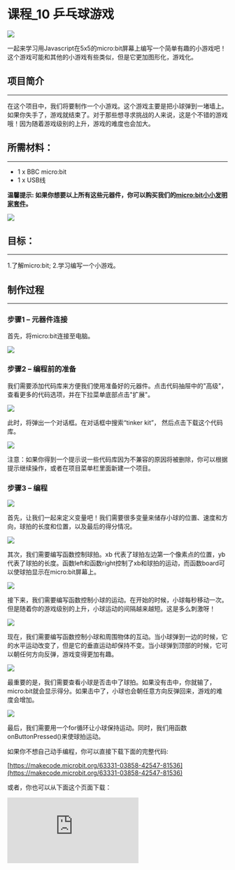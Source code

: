 ﻿# 课程_10 乒乓球游戏

![](https://wiki-media-ef.oss-cn-hongkong.aliyuncs.com/docs/microbit/getting-started/microbit-tinker-kit/images/ngNx9A3.jpg)

一起来学习用Javascript在5x5的micro:bit屏幕上编写一个简单有趣的小游戏吧！这个游戏可能和其他的小游戏有些类似，但是它更加图形化，游戏化。


## 项目简介
---

在这个项目中，我们将要制作一个小游戏。这个游戏主要是把小球弹到一堵墙上。如果你失手了，游戏就结束了。对于那些想寻求挑战的人来说，这是个不错的游戏哦！因为随着游戏级别的上升，游戏的难度也会加大。


## 所需材料：
---

- 1 x BBC micro:bit
- 1 x USB线

**温馨提示: 如果你想要以上所有这些元器件，你可以购买我们的[micro:bit小小发明家套件](https://item.taobao.com/item.htm?spm=a230r.7195193.1997079397.9.z3IMPf&id=564707672256&abbucket=5)。**

![](https://wiki-media-ef.oss-cn-hongkong.aliyuncs.com/docs/microbit/getting-started/microbit-tinker-kit/images/quhpGUa.jpg)


## 目标：
---

1.了解micro:bit;
2.学习编写一个小游戏。


## 制作过程
---

### 步骤1 – 元器件连接

首先，将micro:bit连接至电脑。

![](https://wiki-media-ef.oss-cn-hongkong.aliyuncs.com/docs/microbit/getting-started/microbit-tinker-kit/images/c90TTlY.jpg)


### 步骤2 – 编程前的准备

我们需要添加代码库来方便我们使用准备好的元器件。点击代码抽屉中的"高级"，查看更多的代码选项，并在下拉菜单底部点击"扩展"。

![](https://wiki-media-ef.oss-cn-hongkong.aliyuncs.com/docs/microbit/getting-started/microbit-tinker-kit/images/R5lx5Np.jpg)

此时，将弹出一个对话框。在对话框中搜索“tinker kit”， 然后点击下载这个代码库。

![](https://wiki-media-ef.oss-cn-hongkong.aliyuncs.com/docs/microbit/getting-started/microbit-tinker-kit/images/pduH11r.png)

注意：如果你得到一个提示说一些代码库因为不兼容的原因将被删除，你可以根据提示继续操作，或者在项目菜单栏里面新建一个项目。


### 步骤3 – 编程

![](https://wiki-media-ef.oss-cn-hongkong.aliyuncs.com/docs/microbit/getting-started/microbit-tinker-kit/images/FowItUF.png)

首先，让我们一起来定义变量吧！我们需要很多变量来储存小球的位置、速度和方向，球拍的长度和位置，以及最后的得分情况。

![](https://wiki-media-ef.oss-cn-hongkong.aliyuncs.com/docs/microbit/getting-started/microbit-tinker-kit/images/y2eJKOG.png)

其次，我们需要编写函数控制球拍。xb 代表了球拍左边第一个像素点的位置，yb代表了球拍的长度。函数left和函数right控制了xb和球拍的运动，而函数board可以使球拍显示在micro:bit屏幕上。

![](https://wiki-media-ef.oss-cn-hongkong.aliyuncs.com/docs/microbit/getting-started/microbit-tinker-kit/images/zlPtelo.png)

接下来，我们需要编写函数控制小球的运动。在开始的时候，小球每秒移动一次。但是随着你的游戏级别的上升，小球运动的间隔越来越短。这是多么刺激呀！

![](https://wiki-media-ef.oss-cn-hongkong.aliyuncs.com/docs/microbit/getting-started/microbit-tinker-kit/images/xlwFo1f.png)

现在，我们需要编写函数控制小球和周围物体的互动。当小球弹到一边的时候，它的水平运动改变了，但是它的垂直运动却保持不变。当小球弹到顶部的时候，它可以朝任何方向反弹，游戏变得更加有趣。

![](https://wiki-media-ef.oss-cn-hongkong.aliyuncs.com/docs/microbit/getting-started/microbit-tinker-kit/images/uuUwCvm.png)

最重要的是，我们需要查看小球是否击中了球拍。如果没有击中，你就输了，micro:bit就会显示得分。如果击中了，小球也会朝任意方向反弹回来，游戏的难度会增加。

![](https://wiki-media-ef.oss-cn-hongkong.aliyuncs.com/docs/microbit/getting-started/microbit-tinker-kit/images/KeNkSBL.png)

最后，我们需要用一个for循环让小球保持运动。同时，我们用函数onButtonPressed()来使球拍运动。

如果你不想自己动手编程，你可以直接下载下面的完整代码:

[https://makecode.microbit.org/63331-03858-42547-81536](https://makecode.microbit.org/63331-03858-42547-81536)

或者，你也可以从下面这个页面下载：



<div
    style={{
        position: 'relative',
        paddingBottom: '60%',
        overflow: 'hidden',
    }}
>
    <iframe
        src="https://makecode.microbit.org/63331-03858-42547-81536"
        frameborder="0"
        sandbox="allow-popups allow-forms allow-scripts allow-same-origin"
        style={{
            position: 'absolute',
            width: '100%',
            height: '100%',
        }}
    />
</div>

### 步骤4 - 使用

![](https://wiki-media-ef.oss-cn-hongkong.aliyuncs.com/docs/microbit/getting-started/microbit-tinker-kit/images/FAgJjFo.jpg)

将micro:bit连接电脑，运行程序。 真是太简单啦！

![](https://wiki-media-ef.oss-cn-hongkong.aliyuncs.com/docs/microbit/getting-started/microbit-tinker-kit/images/HbWnEbK.jpg)

如果你的得分超过12分，你将获得一个笑脸。相反，如果你的得分低于12分，你就会获得一个哭脸。


### 步骤5 - 成功！

太棒啦！现在你已经在micro:bit5x5的屏幕上编写了一个打乒乓球的游戏哦！你肯定非常自豪吧！


## 常见问题
---
